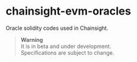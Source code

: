 # chainsight-evm-oracles

Oracle solidity codes used in Chainsight.

> **Warning**  
> It is in beta and under development.  
> Specifications are subject to change.
